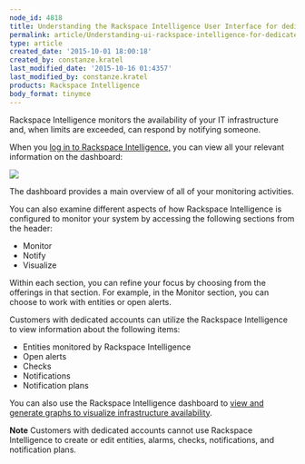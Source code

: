 ```yaml
---
node_id: 4818
title: Understanding the Rackspace Intelligence User Interface for dedicated accounts
permalink: article/Understanding-ui-rackspace-intelligence-for-dedicated
type: article
created_date: '2015-10-01 18:00:18'
created_by: constanze.kratel
last_modified_date: '2015-10-16 01:4357'
last_modified_by: constanze.kratel
products: Rackspace Intelligence
body_format: tinymce
---
```


Rackspace Intelligence monitors the availability of your IT
infrastructure and, when limits are exceeded, can respond by notifying
someone.

When you [log in to Rackspace
Intelligence](https://admin.rackspace.com/knowledge_center/article/logging-into-rackspace-intelligence-for-dedicated-accounts)[,](https://admin.rackspace.com/knowledge_center/article/logging-into-rackspace-intelligence-for-dedicated-accounts)
you can view all your relevant information on the dashboard:

![](/knowledge_center/sites/default/files/field/image/Dashboard.png)

The dashboard provides a main overview of all of your monitoring
activities.

You can also examine different aspects of how Rackspace Intelligence is
configured to monitor your system by accessing the following sections
from the header:

-   Monitor
-   Notify
-   Visualize

Within each section, you can refine your focus by choosing from the
offerings in that section. For example, in the Monitor section, you can
choose to work with entities or open alerts.

Customers with dedicated accounts can utilize the Rackspace Intelligence
to view information about the following items:

-   Entities monitored by Rackspace Intelligence
-   Open alerts
-   Checks
-   Notifications
-   Notification plans

You can also use the Rackspace Intelligence dashboard to [view and
generate graphs to visualize infrastructure
availability](https://admin.rackspace.com/knowledge_center/article/viewing-and-creating-graphs-of-activity-in-rackspace-intelligence-for-dedicated-accounts).

**Note** Customers with dedicated accounts cannot use Rackspace
Intelligence to create or edit entities, alarms, checks, notifications,
and notification plans.

